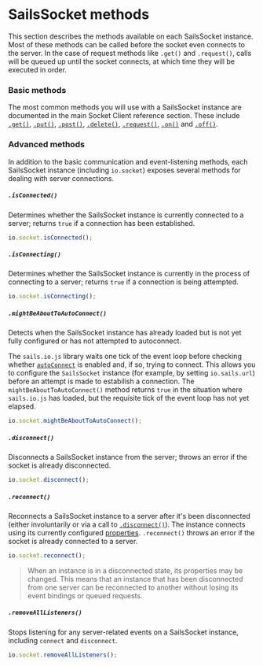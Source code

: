 # SailsSocket methods

This section describes the methods available on each SailsSocket instance.  Most of these methods can be called before the socket even connects to the server.  In the case of request methods like `.get()` and `.request()`, calls will be queued up until the socket connects, at which time they will be executed in order.

### Basic methods

The most common methods you will use with a SailsSocket instance are documented in the main Socket Client reference section.  These include [`.get()`](https://sailsjs.com/documentation/reference/web-sockets/socket-client/io-socket-get), [`.put()`](https://sailsjs.com/documentation/reference/web-sockets/socket-client/io-socket-put), [`.post()`](https://sailsjs.com/documentation/reference/web-sockets/socket-client/io-socket-post), [`.delete()`](https://sailsjs.com/documentation/reference/web-sockets/socket-client/io-socket-delete), [`.request()`](https://sailsjs.com/documentation/reference/web-sockets/socket-client/io-socket-request), [`.on()`](https://sailsjs.com/documentation/reference/web-sockets/socket-client/io-socket-on) and [`.off()`](https://sailsjs.com/documentation/reference/web-sockets/socket-client/io-socket-off).

### Advanced methods

In addition to the basic communication and event-listening methods, each SailsSocket instance (including `io.socket`) exposes several methods for dealing with server connections.

##### `.isConnected()`

Determines whether the SailsSocket instance is currently connected to a server; returns `true` if a connection has been established.

```js
io.socket.isConnected();
```

##### `.isConnecting()`

Determines whether the SailsSocket instance is currently in the process of connecting to a server; returns `true` if a connection is being attempted.

```js
io.socket.isConnecting();
```


##### `.mightBeAboutToAutoConnect()`

Detects when the SailsSocket instance has already loaded but is not yet fully configured or has not attempted to autoconnect. 

The `sails.io.js` library waits one tick of the event loop before checking whether [`autoConnect`](https://sailsjs.com/documentation/reference/web-sockets/socket-client/io-sails#?iosailsautoconnect) is enabled and, if so, trying to connect.  This allows you to configure the `SailsSocket` instance (for example, by setting `io.sails.url`) before an attempt is made to estabilish a connection.  The `mightBeAboutToAutoConnect()` method returns `true` in the situation where `sails.io.js` has loaded, but the requisite tick of the event loop has not yet elapsed.

```js
io.socket.mightBeAboutToAutoConnect();
```

##### `.disconnect()`

Disconnects a SailsSocket instance from the server; throws an error if the socket is already disconnected.

```js
io.socket.disconnect();
```

##### `.reconnect()`

Reconnects a SailsSocket instance to a server after it's been disconnected (either involuntarily or via a call to [`.disconnect()`](https://sailsjs.com/documentation/reference/web-sockets/socket-client/sails-socket/methods#?disconnect)).  The instance connects using its currently configured [properties](https://sailsjs.com/documentation/reference/web-sockets/socket-client/sails-socket/properties).  `.reconnect()` throws an error if the socket is already connected to a server.

```js
io.socket.reconnect();
```

> When an instance is in a disconnected state, its properties may be changed. This means that an instance that has been disconnected from one server can be reconnected to another without losing its event bindings or queued requests.


##### `.removeAllListeners()`

Stops listening for any server-related events on a SailsSocket instance, including `connect` and `disconnect`.

```js
io.socket.removeAllListeners();
```



<docmeta name="displayName" value="Methods">

